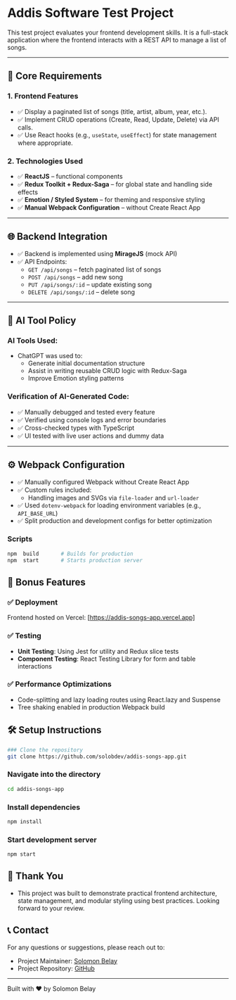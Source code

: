# Addis Software Test Project

This test project evaluates your frontend development skills. It is a full-stack application where the frontend interacts with a REST API to manage a list of songs.

---

## 🌟 Core Requirements

### 1. Frontend Features

- ✅ Display a paginated list of songs (title, artist, album, year, etc.).
- ✅ Implement CRUD operations (Create, Read, Update, Delete) via API calls.
- ✅ Use React hooks (e.g., `useState`, `useEffect`) for state management where appropriate.

### 2. Technologies Used

- ✅ **ReactJS** – functional components
- ✅ **Redux Toolkit + Redux-Saga** – for global state and handling side effects
- ✅ **Emotion / Styled System** – for theming and responsive styling
- ✅ **Manual Webpack Configuration** – without Create React App

---

## 🌐 Backend Integration

- ✅ Backend is implemented using **MirageJS** (mock API)
- ✅ API Endpoints:
  - `GET /api/songs` – fetch paginated list of songs
  - `POST /api/songs` – add new song
  - `PUT /api/songs/:id` – update existing song
  - `DELETE /api/songs/:id` – delete song

---

## 🤖 AI Tool Policy

### AI Tools Used:
- ChatGPT was used to:
  - Generate initial documentation structure
  - Assist in writing reusable CRUD logic with Redux-Saga
  - Improve Emotion styling patterns

### Verification of AI-Generated Code:
- ✅ Manually debugged and tested every feature
- ✅ Verified using console logs and error boundaries
- ✅ Cross-checked types with TypeScript
- ✅ UI tested with live user actions and dummy data

---

## ⚙️ Webpack Configuration

- ✅ Manually configured Webpack without Create React App
- ✅ Custom rules included:
  - Handling images and SVGs via `file-loader` and `url-loader`
- ✅ Used `dotenv-webpack` for loading environment variables (e.g., `API_BASE_URL`)
- ✅ Split production and development configs for better optimization

### Scripts

```bash
npm  build       # Builds for production
npm  start       # Starts production server
```

## 🚀 Bonus Features

### ✅ Deployment
Frontend hosted on Vercel: [https://addis-songs-app.vercel.app]

### ✅ Testing
- **Unit Testing**: Using Jest for utility and Redux slice tests
- **Component Testing**: React Testing Library for form and table interactions

### ✅ Performance Optimizations
- Code-splitting and lazy loading routes using React.lazy and Suspense
- Tree shaking enabled in production Webpack build

## 🛠 Setup Instructions

```bash
### Clone the repository
git clone https://github.com/solobdev/addis-songs-app.git
```

### Navigate into the directory
```bash
cd addis-songs-app
```

### Install dependencies
```bash
npm install
```

### Start development server
```bash
npm start
```
## 🙌 Thank You
- This project was built to demonstrate practical frontend architecture, state management, and modular styling using best practices. Looking forward to your review.

## 📞 Contact

For any questions or suggestions, please reach out to:

- Project Maintainer: [Solomon Belay](mailto:your.solomon.belayu@gmail.com)
- Project Repository: [GitHub](https://github.com/solobdeb/addis-songs-app)

---

Built with ❤️ by Solomon Belay
